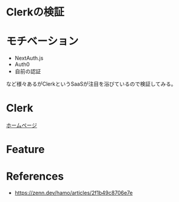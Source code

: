 # Clerkの検証

# モチベーション

- NextAuth.js
- Auth0
- 自前の認証

など様々あるがClerkというSaaSが注目を浴びているので検証してみる。

# Clerk

[ホームページ](https://clerk.dev/)

# Feature

# References

- https://zenn.dev/hamo/articles/2f1b49c8706e7e

